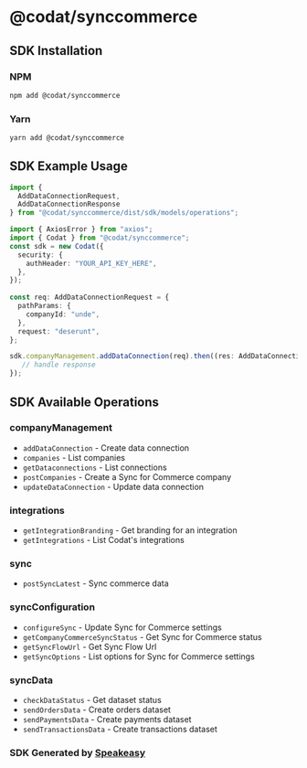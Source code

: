 # @codat/synccommerce

<!-- Start SDK Installation -->
## SDK Installation

### NPM

```bash
npm add @codat/synccommerce
```

### Yarn

```bash
yarn add @codat/synccommerce
```
<!-- End SDK Installation -->

## SDK Example Usage
<!-- Start SDK Example Usage -->
```typescript
import {
  AddDataConnectionRequest,
  AddDataConnectionResponse
} from "@codat/synccommerce/dist/sdk/models/operations";

import { AxiosError } from "axios";
import { Codat } from "@codat/synccommerce";
const sdk = new Codat({
  security: {
    authHeader: "YOUR_API_KEY_HERE",
  },
});
    
const req: AddDataConnectionRequest = {
  pathParams: {
    companyId: "unde",
  },
  request: "deserunt",
};

sdk.companyManagement.addDataConnection(req).then((res: AddDataConnectionResponse | AxiosError) => {
   // handle response
});
```
<!-- End SDK Example Usage -->

<!-- Start SDK Available Operations -->
## SDK Available Operations


### companyManagement

* `addDataConnection` - Create data connection
* `companies` - List companies
* `getDataconnections` - List connections
* `postCompanies` - Create a Sync for Commerce company
* `updateDataConnection` - Update data connection

### integrations

* `getIntegrationBranding` - Get branding for an integration
* `getIntegrations` - List Codat's integrations

### sync

* `postSyncLatest` - Sync commerce data

### syncConfiguration

* `configureSync` - Update Sync for Commerce settings
* `getCompanyCommerceSyncStatus` - Get Sync for Commerce status
* `getSyncFlowUrl` - Get Sync Flow Url
* `getSyncOptions` - List options for Sync for Commerce settings

### syncData

* `checkDataStatus` - Get dataset status
* `sendOrdersData` - Create orders dataset
* `sendPaymentsData` - Create payments dataset
* `sendTransactionsData` - Create transactions dataset
<!-- End SDK Available Operations -->

### SDK Generated by [Speakeasy](https://docs.speakeasyapi.dev/docs/using-speakeasy/client-sdks)
